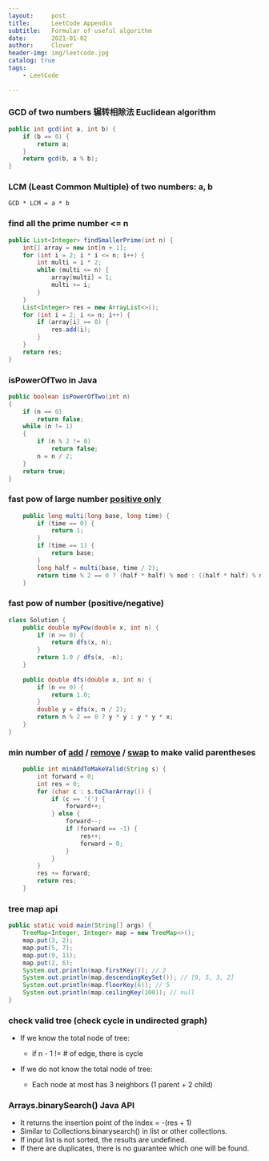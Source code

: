 ```yaml
---
layout:     post
title:      LeetCode Appendix
subtitle:   Formular of useful algorithm
date:       2021-01-02
author:     Clover
header-img: img/leetcode.jpg
catalog: true
tags:
    - LeetCode

---
```

### GCD of two numbers 辗转相除法 Euclidean algorithm

```java
public int gcd(int a, int b) {
    if (b == 0) {
        return a;
    }
    return gcd(b, a % b);
}
```


### LCM (Least Common Multiple) of two numbers: a, b
```
GCD * LCM = a * b
```

### find all the prime number <= n

```java
public List<Integer> findSmallerPrime(int n) {
    int[] array = new int[n + 1];
    for (int i = 2; i * i <= n; i++) {
        int multi = i * 2;
        while (multi <= n) {
            array[multi] = 1;
            multi += i;
        }
    }
    List<Integer> res = new ArrayList<>();
    for (int i = 2; i <= n; i++) {
        if (array[i] == 0) {
            res.add(i);
        }
    }
    return res;
}
```


### isPowerOfTwo in Java

```java
public boolean isPowerOfTwo(int n) 
{ 
    if (n == 0) 
        return false; 
    while (n != 1) 
    { 
        if (n % 2 != 0) 
            return false; 
        n = n / 2; 
    } 
    return true; 
} 
```

### fast pow of large number [positive only](https://leetcode.com/problems/minimum-non-zero-product-of-the-array-elements/)

```java
    public long multi(long base, long time) {
        if (time == 0) {
            return 1;
        }
        if (time == 1) {
            return base;
        }
        long half = multi(base, time / 2);
        return time % 2 == 0 ? (half * half) % mod : ((half * half) % mod * (base % mod)) % mod;
    }
```

### fast pow of number (positive/negative)
```java
class Solution {
    public double myPow(double x, int n) {
        if (n >= 0) {
            return dfs(x, n);
        }
        return 1.0 / dfs(x, -n);
    }
    
    public double dfs(double x, int n) {
        if (n == 0) {
            return 1.0;
        }
        double y = dfs(x, n / 2);
        return n % 2 == 0 ? y * y : y * y * x;
    }
}
```

###  min number of [add](https://leetcode.com/problems/minimum-add-to-make-parentheses-valid/) / [remove](https://leetcode.com/problems/remove-invalid-parentheses/) / [swap](https://leetcode.com/problems/minimum-number-of-swaps-to-make-the-string-balanced/) to make valid parentheses

```java
    public int minAddToMakeValid(String s) {
        int forward = 0;
        int res = 0;
        for (char c : s.toCharArray()) {
            if (c == '(') {
                forward++;
            } else {
                forward--;
                if (forward == -1) {
                    res++;
                    forward = 0;
                }
            }
        }
        res += forward;
        return res;
    }

```

### tree map api

```java
public static void main(String[] args) {
    TreeMap<Integer, Integer> map = new TreeMap<>();
    map.put(3, 2);
    map.put(5, 7);
    map.put(9, 11);
    map.put(2, 6);
    System.out.println(map.firstKey()); // 2
    System.out.println(map.descendingKeySet()); // [9, 5, 3, 2]
    System.out.println(map.floorKey(6)); // 5
    System.out.println(map.ceilingKey(100)); // null
}
```


### check valid tree (check cycle in undirected graph)

- If we know the total node of tree:
  - if n - 1 != # of edge, there is cycle
  
- If we do not know the total node of tree:
  - Each node at most has 3 neighbors (1 parent + 2 child)
  
  
### Arrays.binarySearch() Java API
- It returns the insertion point of the index = -(res + 1)
- Similar to Collections.binarysearch() in list or other collections.
- If input list is not sorted, the results are undefined.
- If there are duplicates, there is no guarantee which one will be found.


